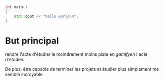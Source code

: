 ```cpp
int main()
{
	std::cout << "hello world\n";
}
```
	
# But principal
rendre l'acte d'étudier le moindrement moins plate en *gamifyen* l'acte d'étudier.

De plus, être capable de terminer les projets et étudier plus simplement me semble incroyable
<!--stackedit_data:
eyJoaXN0b3J5IjpbMTUwOTc4Nzc1OF19
-->
